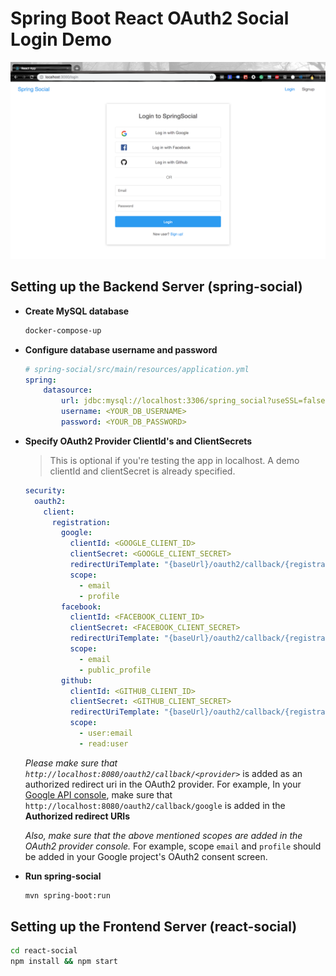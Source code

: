 # Spring Boot React OAuth2 Social Login Demo

![App Screenshot](screenshot.png)

## Setting up the Backend Server (spring-social)

+ **Create MySQL database**

  ```bash
  docker-compose-up
  ```

+ **Configure database username and password**

  ```yml
  # spring-social/src/main/resources/application.yml
  spring:
      datasource:
          url: jdbc:mysql://localhost:3306/spring_social?useSSL=false
          username: <YOUR_DB_USERNAME>
          password: <YOUR_DB_PASSWORD>
  ```

+ **Specify OAuth2 Provider ClientId's and ClientSecrets**

  > This is optional if you're testing the app in localhost. A demo clientId and clientSecret is already specified.

  ```yml
  security:
    oauth2:
      client:
        registration:
          google:
            clientId: <GOOGLE_CLIENT_ID>
            clientSecret: <GOOGLE_CLIENT_SECRET>
            redirectUriTemplate: "{baseUrl}/oauth2/callback/{registrationId}"
            scope:
              - email
              - profile
          facebook:
            clientId: <FACEBOOK_CLIENT_ID>
            clientSecret: <FACEBOOK_CLIENT_SECRET>
            redirectUriTemplate: "{baseUrl}/oauth2/callback/{registrationId}"
            scope:
              - email
              - public_profile
          github:
            clientId: <GITHUB_CLIENT_ID>
            clientSecret: <GITHUB_CLIENT_SECRET>
            redirectUriTemplate: "{baseUrl}/oauth2/callback/{registrationId}"
            scope:
              - user:email
              - read:user
  ```

  *Please make sure that `http://localhost:8080/oauth2/callback/<provider>`* is added as an authorized redirect uri in the OAuth2 provider. For example, In your [Google API console](https://console.developers.google.com/projectselector/apis/credentials?pli=1), make sure that `http://localhost:8080/oauth2/callback/google` is added in the **Authorized redirect URIs**

  *Also, make sure that the above mentioned scopes are added in the OAuth2 provider console.*	For example, scope `email` and `profile` should be added in your Google project's OAuth2 consent screen.

+ **Run spring-social**

  ```bash
  mvn spring-boot:run
  ```

## Setting up the Frontend Server (react-social)

```bash
cd react-social
npm install && npm start
```